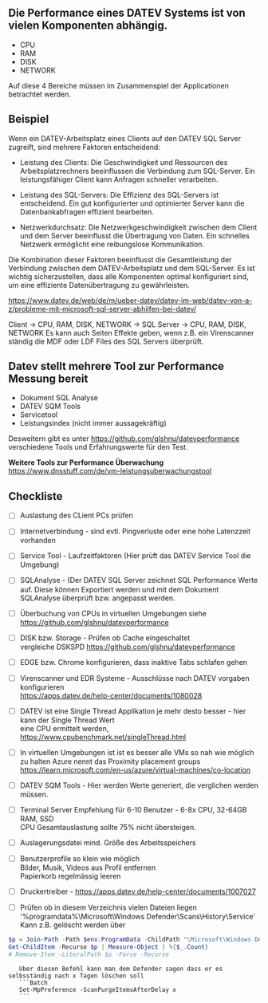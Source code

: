 ## Die Performance eines DATEV Systems ist von vielen Komponenten abhängig.

 - CPU
 - RAM
 - DISK
 - NETWORK

Auf diese 4 Bereiche müssen im Zusammenspiel der Applicationen betrachtet werden.

## Beispiel
Wenn ein DATEV-Arbeitsplatz eines Clients auf den DATEV SQL Server zugreift, sind mehrere Faktoren entscheidend:

- Leistung des Clients: Die Geschwindigkeit und Ressourcen des Arbeitsplatzrechners beeinflussen die Verbindung zum SQL-Server. Ein leistungsfähiger Client kann Anfragen schneller verarbeiten.

- Leistung des SQL-Servers: Die Effizienz des SQL-Servers ist entscheidend. Ein gut konfigurierter und optimierter Server kann die Datenbankabfragen effizient bearbeiten.

- Netzwerkdurchsatz: Die Netzwerkgeschwindigkeit zwischen dem Client und dem Server beeinflusst die Übertragung von Daten. Ein schnelles Netzwerk ermöglicht eine reibungslose Kommunikation.

Die Kombination dieser Faktoren beeinflusst die Gesamtleistung der Verbindung zwischen dem DATEV-Arbeitsplatz und dem SQL-Server. Es ist wichtig sicherzustellen, dass alle Komponenten optimal konfiguriert sind, um eine effiziente Datenübertragung zu gewährleisten.

https://www.datev.de/web/de/m/ueber-datev/datev-im-web/datev-von-a-z/probleme-mit-microsoft-sql-server-abhilfen-bei-datev/

Client -> CPU, RAM, DISK, NETWORK -> SQL Server -> CPU, RAM, DISK, NETWORK
Es kann auch Seiten Effekte geben, wenn z.B. ein Virenscanner ständig die MDF oder 
LDF Files des SQL Servers überprüft.

## Datev stellt mehrere Tool zur Performance Messung bereit

 - Dokument SQL Analyse
 - DATEV SQM Tools
 - Servicetool
 - Leistungsindex (nicht immer aussagekräftig)

Desweitern gibt es unter https://github.com/glshnu/datevperformance verschiedene 
Tools und Erfahrungswerte für den Test.

**Weitere Tools zur Performance Überwachung**
https://www.dnsstuff.com/de/vm-leistungsuberwachungstool

## Checkliste

 - [ ] Auslastung des CLient PCs prüfen
    
 - [ ] Internetverbindung - sind evtl. Pingverluste oder eine hohe Latenzzeit vorhanden
    
 - [ ] Service Tool - Laufzeitfaktoren (Hier prüft das DATEV Service Tool die Umgebung)
   
 - [ ] SQLAnalyse - (Der DATEV SQL Server zeichnet SQL Performance Werte auf.
Diese können Exportiert werden und  mit dem Dokument SQLAnalyse überprüft bzw. angepasst werden.
   
 - [ ] Überbuchung von CPUs in virtuellen Umgebungen
siehe https://github.com/glshnu/datevperformance
   
 - [ ] DISK bzw. Storage - Prüfen ob Cache eingeschaltet  
vergleiche DSKSPD https://github.com/glshnu/datevperformance
  
 - [ ] EDGE bzw. Chrome konfigurieren, dass inaktive Tabs schlafen gehen
   
 - [ ] Virenscanner und EDR Systeme - Ausschlüsse nach DATEV vorgaben konfigurieren  
https://apps.datev.de/help-center/documents/1080028
  
 - [ ] DATEV ist eine Single Thread Applikation je mehr desto besser - hier kann der Single Thread Wert  
eine CPU ermittelt werden, https://www.cpubenchmark.net/singleThread.html
  
 - [ ] In virtuellen Umgebungen ist ist es besser alle VMs so nah wie möglich zu halten
 Azure nennt das Proximity placement groups
 https://learn.microsoft.com/en-us/azure/virtual-machines/co-location
   
 - [ ] DATEV SQM Tools - Hier werden Werte generiert, die verglichen werden müssen.

 - [ ] Terminal Server Empfehlung für 6-10 Benutzer - 6-8x CPU, 32-64GB RAM, SSD  
       CPU Gesamtauslastung sollte 75% nicht übersteigen.
  
 - [ ] Auslagerungsdatei mind. Größe des Arbeitsspeichers
   
 - [ ] Benutzerprofile so klein wie möglich  
       Bilder, Musik, Videos aus Profil entfernen  
       Papierkorb regelmässig leeren

 - [ ] Druckertreiber - https://apps.datev.de/help-center/documents/1007027

 - [ ] Prüfen ob in diesem Verzeichnis vielen Dateien liegen '%programdata%\Microsoft\Windows Defender\Scans\History\Service'   
       Kann z.B. gelöscht werden über   
```Powershell
$p = Join-Path -Path $env:ProgramData -ChildPath "\Microsoft\Windows Defender\Scans\History\Service"
Get-ChildItem -Recurse $p | Measure-Object | %{$_.Count}
# Remove-Item -LiteralPath $p -Force -Recurse
```   
       Über diesen Befehl kann man dem Defender sagen dass er es selbsständig nach x Tagen löschen soll   
       ```Batch
       Set-MpPreference -ScanPurgeItemsAfterDelay x
       ```  
       


